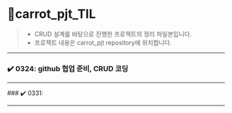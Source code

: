# 📰carrot_pjt_TIL

> - CRUD 설계를 바탕으로  진행한 프로젝트의 정리 파일본입니다. 
>- 프로젝트 내용은 carrot_pjt repository에 위치합니다. 

<hr>

### ✔️  0324: github 협업 준비, CRUD 코딩

<hr>
### ✔️  0331:

<hr>







 

